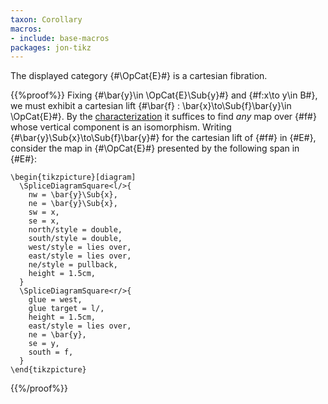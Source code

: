 ```yaml
---
taxon: Corollary
macros:
- include: base-macros
packages: jon-tikz
---
```


The displayed category {#\OpCat{E}#} is a cartesian fibration.

{{%proof%}}
Fixing {#\bar{y}\in \OpCat{E}\Sub{y}#} and {#f:x\to y\in B#}, we must
exhibit a cartesian lift {#\bar{f} : \bar{x}\to\Sub{f}\bar{y}\in \OpCat{E}#}.
By the [characterization](frct-000T) it suffices to find *any* map over {#f#} whose vertical component is an isomorphism. Writing {#\bar{y}\Sub{x}\to\Sub{f}\bar{y}#} for the cartesian lift of {#f#} in {#E#}, consider the map in {#\OpCat{E}#} presented by the following span in {#E#}:
```render-latex
\begin{tikzpicture}[diagram]
  \SpliceDiagramSquare<l/>{
    nw = \bar{y}\Sub{x},
    ne = \bar{y}\Sub{x},
    sw = x,
    se = x,
    north/style = double,
    south/style = double,
    west/style = lies over,
    east/style = lies over,
    ne/style = pullback,
    height = 1.5cm,
  }
  \SpliceDiagramSquare<r/>{
    glue = west,
    glue target = l/,
    height = 1.5cm,
    east/style = lies over,
    ne = \bar{y},
    se = y,
    south = f,
  }
\end{tikzpicture}
```
{{%/proof%}}
